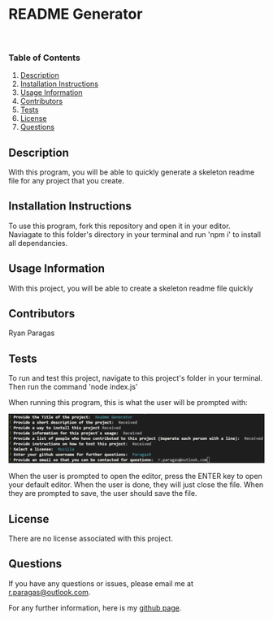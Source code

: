 # README Generator


<br>


<h3>Table of Contents</h3>

  <ol>
    <li><a href="#description">Description</a></li>
    <li><a href="#install-instruct">Installation Instructions</a></li>
    <li><a href="#usage">Usage Information</a></li>
    <li><a href="#contribute">Contributors</a></li>
    <li><a href="#tests">Tests</a></li>
    <li><a href="#license">License</a></li>
    <li><a href="#questions">Questions</a></li>
  </ol>


<h2 id='description'>Description</h2>

With this program, you will be able to quickly generate a skeleton readme file for any project that you create.
<br>


<h2 id='install-instruct'>Installation Instructions</h2>

To use this program, fork this repository and open it in your editor. Naviagate to this folder's directory in your terminal and run 'npm i' to install all dependancies.
<br>


<h2 id='usage'>Usage Information</h2>

With this project, you will be able to create a skeleton readme file quickly
<br>


<h2 id='contribute'>Contributors</h2>

Ryan Paragas
<br>


<h2 id='tests'>Tests</h2>

To run and test this project, navigate to this project's folder in your terminal. Then run the command 'node index.js'

When running this program, this is what the user will be prompted with: 

![preview](./assets/images/preview.png)

When the user is prompted to open the editor, press the ENTER key to open your default editor. When the user is done, they will just close the file.
When they are prompted to save, the user should save the file.
<br>


<h2 id='license'>License</h2>

There are no license associated with this project. 
<br>


<h2 id='questions'>Questions</h2>

If you have any questions or issues, please email me at r.paragas@outlook.com.

For any further information, here is my [github page](https://github.com/ParagasR).
